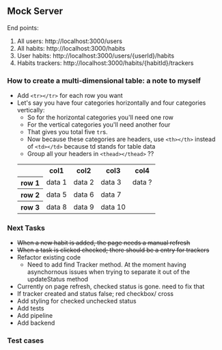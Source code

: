 ## Mock Server
End points:
1. All users: http://localhost:3000/users
2. All habits: http://localhost:3000/habits
3. User habits: http://localhost:3000/users/{userId}/habits
4. Habits trackers: http://localhost:3000/habits/{habitId}/trackers



### How to create a multi-dimensional table: a note to myself
- Add `<tr></tr>` for each row you want
- Let's say you have four categories horizontally and four categories vertically:
  - So for the horizontal categories you'll need one row
  - For the vertical categories you'll need another four
  - That gives you total five `tr`s.
  - Now because these categories are headers, use `<th></th>` instead of `<td></td>` because td stands for table data
  - Group all your headers in `<thead></thead>` ??
  <table>
    <tr>
      <th></th>
      <th>col1</th>
      <th>col2</th>
      <th>col3</th>
      <th>col4</th>
    </tr>
    <tr>
      <th>row 1</th>
      <td>data 1</td>
      <td>data 2</td>
      <td>data 3</td>
      <td>data ?</td>
    <tr>
    <tr>
      <th>row 2</th>
      <td>data 5</td>
      <td>data 6</td>
      <td>data 7</td>
    </tr>
    <tr>
      <th>row 3</th>
      <td>data 8</td>
      <td>data 9</td>
      <td>data 10</td>
    </tr>
  </table>


### Next Tasks
- <del>When a new habit is added, the page needs a manual refresh </del>
- <del>When a task is clicked checked; there should be a entry for trackers</del>
- Refactor existing code
  - Need to add find Tracker method. At the moment having asynchornous issues when trying to separate it out of the updateStatus method
- Currently on page refresh, checked status is gone. need to fix that
- If tracker created and status false; red checkbox/ cross
- Add styling for checked unchecked status
- Add tests
- Add pipeline
- Add backend

### Test cases




